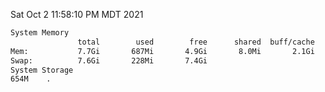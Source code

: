 Sat Oct  2 11:58:10 PM MDT 2021
```bash
System Memory
               total        used        free      shared  buff/cache   available
Mem:           7.7Gi       687Mi       4.9Gi       8.0Mi       2.1Gi       6.7Gi
Swap:          7.6Gi       228Mi       7.4Gi
System Storage
654M	.
```
